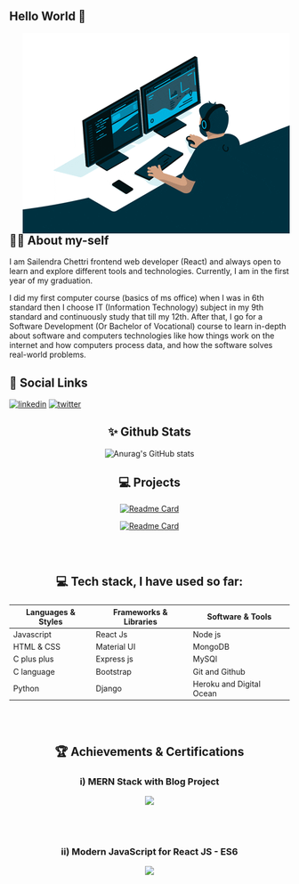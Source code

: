 ## Hello World 👋 
<img align="right" alt="GIF" src="https://github.com/sailendrachettri/sailendrachettri/blob/main/dev.gif?raw=true" min-width="500" min-height="320" />

## 👨‍💻 About my-self

<p>I am Sailendra Chettri frontend web developer (React) and always open to learn and explore different tools and technologies. Currently, I am in the first year of my graduation. </p>

<p> I did my first computer course (basics of ms office) when I was in 6th standard then I choose IT (Information Technology) subject in my 9th standard and continuously study that till my 12th. After that, I go for a Software Development (Or Bachelor of Vocational) course to learn in-depth about software and computers technologies like how things work on the internet and how computers process data, and how the software solves real-world problems. </p>

## 🔗 Social Links
[![linkedin](https://img.shields.io/badge/linkedin-0A66C2?style=for-the-badge&logo=linkedin&logoColor=white)](https://www.linkedin.com/in/sailendrachettri/)
[![twitter](https://img.shields.io/badge/twitter-1DA1F2?style=for-the-badge&logo=twitter&logoColor=white)](https://twitter.com/sailendrchettri)
  
<!-- putting everythin in center -->
<div align="center">
  
## ✨ Github Stats
![Anurag's GitHub stats](https://github-readme-stats.vercel.app/api?username=sailendrachettri&hide=contribs,prs&show_icons=true&theme=radical)


## ‍💻 Projects 
[![Readme Card](https://github-readme-stats.vercel.app/api/pin/?username=sailendrachettri&repo=react-portfolio&show_owner=true)](https://github.com/sailendrachettri/react-portfolio)

[![Readme Card](https://github-readme-stats.vercel.app/api/pin/?username=sailendrachettri&repo=text-helper&show_owner=true)](https://github.com/sailendrachettri/text-helper)

<br><br>

## <p align="center"> 💻 Tech stack, I have used so far: </p>


| Languages & Styles | Frameworks & Libraries | Software & Tools |
| --------------------- | ----------- | ------------------ |
| Javascript | React Js | Node js
| HTML & CSS | Material UI | MongoDB
| C plus plus | Express js | MySQl
| C language| Bootstrap | Git and Github |
| Python | Django | Heroku and Digital Ocean |  


<br> <br>


## 🏆 Achievements & Certifications

### i) MERN Stack with Blog Project
  <img src="https://udemy-certificate.s3.amazonaws.com/image/UC-b11f2ede-9a15-4f0c-87d4-6a897f43723f.jpg">

<br> <br>

### ii) Modern JavaScript for React JS - ES6
  <img src="https://udemy-certificate.s3.amazonaws.com/image/UC-94293565-9a83-4cba-8b31-7afcf9138fd7.jpg">



<!-- References: -->
<!-- Resource: https://github.com/anuraghazra/github-readme-stats  -->

<!-- <img align="left" alt="Sailendra" src="https://github-readme-stats.vercel.app/api/top-langs/?username=sailendrachettri" /> -->
